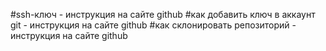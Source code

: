 #ssh-ключ - инструкция на сайте github
#как добавить ключ в аккаунт git - инструкция на сайте github
#как склонировать репозиторий - инструкция на сайте github